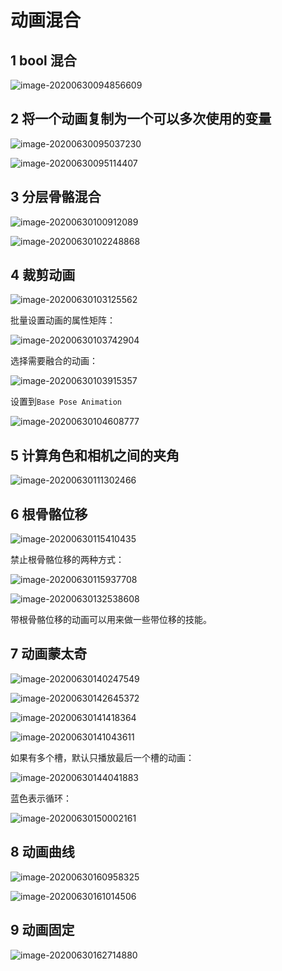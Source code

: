 # 动画混合

## 1 bool 混合

![image-20200630094856609](./images/image-20200630094856609.png)

## 2 将一个动画复制为一个可以多次使用的变量

![image-20200630095037230](./images/image-20200630095037230.png)

![image-20200630095114407](./images/image-20200630095114407.png)

## 3 分层骨骼混合

![image-20200630100912089](./images/image-20200630100912089.png)

![image-20200630102248868](./images/image-20200630102248868.png)

## 4 裁剪动画

![image-20200630103125562](./images/image-20200630103125562.png)

批量设置动画的属性矩阵：

![image-20200630103742904](./images/image-20200630103742904.png)

选择需要融合的动画：

![image-20200630103915357](./images/image-20200630103915357.png)

设置到`Base Pose Animation`

![image-20200630104608777](./images/image-20200630104608777.png)



## 5 计算角色和相机之间的夹角

![image-20200630111302466](./images/image-20200630111302466.png)

## 6 根骨骼位移

![image-20200630115410435](./images/image-20200630115410435.png)

禁止根骨骼位移的两种方式：

![image-20200630115937708](./images/image-20200630115937708.png)



![image-20200630132538608](./images/image-20200630132538608.png)

带根骨骼位移的动画可以用来做一些带位移的技能。

## 7 动画蒙太奇

![image-20200630140247549](./images/image-20200630140247549.png)

![image-20200630142645372](./images/image-20200630142645372.png)

![image-20200630141418364](./images/image-20200630141418364.png)

![image-20200630141043611](./images/image-20200630141043611.png)

如果有多个槽，默认只播放最后一个槽的动画：

![image-20200630144041883](./images/image-20200630144041883.png)

蓝色表示循环：

![image-20200630150002161](./images/image-20200630150002161.png)

## 8 动画曲线

![image-20200630160958325](./images/image-20200630160958325.png)

![image-20200630161014506](./images/image-20200630161014506.png)

## 9 动画固定

![image-20200630162714880](./images/image-20200630162714880.png)